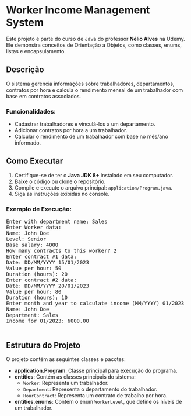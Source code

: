 <body>
    <h1>Worker Income Management System</h1>
    <p>
        Este projeto é parte do curso de Java do professor <strong>Nélio Alves</strong> na Udemy. 
        Ele demonstra conceitos de Orientação a Objetos, como classes, enums, listas e encapsulamento.
    </p>

  <h2>Descrição</h2>
    <p>
        O sistema gerencia informações sobre trabalhadores, departamentos, contratos por hora e calcula o rendimento mensal de um trabalhador com base em contratos associados.
    </p>

  <h3>Funcionalidades:</h3>
    <ul>
        <li>Cadastrar trabalhadores e vinculá-los a um departamento.</li>
        <li>Adicionar contratos por hora a um trabalhador.</li>
        <li>Calcular o rendimento de um trabalhador com base no mês/ano informado.</li>
    </ul>

   <h2>Como Executar</h2>
    <ol>
        <li>Certifique-se de ter o <strong>Java JDK 8+</strong> instalado em seu computador.</li>
        <li>Baixe o código ou clone o repositório.</li>
        <li>Compile e execute o arquivo principal: <code>application/Program.java</code>.</li>
        <li>Siga as instruções exibidas no console.</li>
    </ol>

   <h3>Exemplo de Execução:</h3>
    <pre>
Enter with department name: Sales
Enter Worker data:
Name: John Doe
Level: Senior
Base salary: 4000
How many contracts to this worker? 2
Enter contract #1 data: 
Date: DD/MM/YYYY 15/01/2023
Value per hour: 50
Duration (hours): 20
Enter contract #2 data: 
Date: DD/MM/YYYY 20/01/2023
Value per hour: 80
Duration (hours): 10
Enter month and year to calculate income (MM/YYYY) 01/2023
Name: John Doe
Department: Sales
Income for 01/2023: 6000.00
    </pre>

  <h2>Estrutura do Projeto</h2>
    <p>O projeto contém as seguintes classes e pacotes:</p>
    <ul>
        <li><strong>application.Program</strong>: Classe principal para execução do programa.</li>
        <li><strong>entities</strong>: Contém as classes principais do sistema:
            <ul>
                <li><code>Worker</code>: Representa um trabalhador.</li>
                <li><code>Department</code>: Representa o departamento do trabalhador.</li>
                <li><code>HourContract</code>: Representa um contrato de trabalho por hora.</li>
            </ul>
        </li>
        <li><strong>entities.enums</strong>: Contém o enum <code>WorkerLevel</code>, que define os níveis de um trabalhador.</li>
    </ul>
